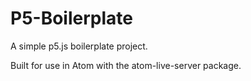 # P5-Boilerplate
A simple p5.js boilerplate project.

Built for use in Atom with the atom-live-server package.
